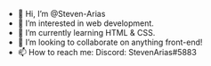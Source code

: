 - 👋 Hi, I’m @Steven-Arias
- 👀 I’m interested in web development.
- 🌱 I’m currently learning HTML & CSS.
- 💞️ I’m looking to collaborate on anything front-end!
- 📫 How to reach me: Discord: StevenArias#5883

<!---
Steven-Arias/Steven-Arias is a ✨ special ✨ repository because its `README.md` (this file) appears on your GitHub profile.
You can click the Preview link to take a look at your changes.
--->
